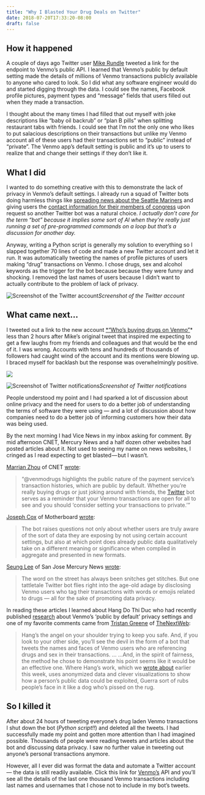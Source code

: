 ```yaml
---
title: "Why I Blasted Your Drug Deals on Twitter"
date: 2018-07-20T17:33:20-08:00
draft: false
---
```


## How it happened

A couple of days ago Twitter user [Mike Rundle]() tweeted a link for the endpoint to Venmo’s public API. I learned that Venmo’s public by default setting made the details of millions of Venmo transactions publicly available to anyone who cared to look. So I did what any software engineer would do and started digging through the data. I could see the names, Facebook profile pictures, payment types and “message” fields that users filled out when they made a transaction.

I thought about the many times I had filled that out myself with joke descriptions like “baby oil backrub” or “plan B pills” when splitting restaurant tabs with friends. I could see that I’m not the only one who likes to put salacious descriptions on their transactions but unlike my Venmo account all of these users had their transactions set to “public” instead of “private”. The Venmo app’s default setting is public and it’s up to users to realize that and change their settings if they don’t like it.

## What I did

I wanted to do something creative with this to demonstrate the lack of privacy in Venmo’s default settings. I already run a squad of Twitter bots doing harmless things like [spreading news about the Seattle Mariners](https://twitter.com/reddit_mariners) and giving users the [contact information for their members of congress](https://twitter.com/findyourreps) upon request so another Twitter bot was a natural choice. *I actually don’t care for the term “bot” because it implies some sort of AI when they’re really just running a set of pre-programmed commands on a loop but that’s a discussion for another day.*

Anyway, writing a Python script is generally my solution to everything so I slapped together 70 lines of code and made a new Twitter account and let it run. It was automatically tweeting the names of profile pictures of users making “drug” transactions on Venmo. I chose drugs, sex and alcohol keywords as the trigger for the bot because because they were funny and shocking. I removed the last names of users because I didn’t want to actually contribute to the problem of lack of privacy.

![Screenshot of the Twitter account](https://cdn-images-1.medium.com/max/2000/1*1bAIy-evLkrEsucD6A-L8g.png)*Screenshot of the Twitter account*

## What came next…

I tweeted out a link to the new account [*“Who’s buying drugs on Venmo”](https://twitter.com/venmodrugs)* less than 2 hours after Mike’s original tweet that inspired me expecting to get a few laughs from my friends and colleagues and that would be the end of it. I was wrong. Accounts with tens and hundreds of thousands of followers had caught wind of the account and its mentions were blowing up. I braced myself for backlash but the response was overwhelmingly positive.

![](https://cdn-images-1.medium.com/max/2000/1*I9qzPSzy6q4OVTd8svJFYQ.png)

![Screenshot of Twitter notifications](https://cdn-images-1.medium.com/max/2000/1*b7g4vbDchE3QBLWgMbBwFg.png)*Screenshot of Twitter notifications*

People understood my point and I had sparked a lot of discussion about online privacy and the need for users to do a better job of understanding the terms of software they were using — and a lot of discussion about how companies need to do a better job of informing customers how their data was being used.

By the next morning I had Vice News in my inbox asking for comment. By mid afternoon CNET, Mercury News and a half dozen other websites had posted articles about it. Not used to seeing my name on news websites, I cringed as I read expecting to get blasted — but I wasn’t.

[Marrian Zhou](undefined) of CNET [wrote](https://www.cnet.com/news/how-to-get-caught-buying-drugs-on-venmo-this-twitter-bot/):
> “@venmodrugs highlights the public nature of the payment service’s transaction histories, which are public by default. Whether you’re really buying drugs or just joking around with friends, the [Twitter](https://www.cnet.com/tags/twitter/) bot serves as a reminder that your Venmo transactions are open for all to see and you should ‘consider setting your transactions to private.’”

[Joseph Cox](undefined) of Motherboard [wrote](https://motherboard.vice.com/amp/en_us/article/qvmkvx/twitter-bot-venmo-buying-drugs-photo-names):
> The bot raises questions not only about whether users are truly aware of the sort of data they are exposing by not using certain account settings, but also at which point does already public data qualitatively take on a different meaning or significance when compiled in aggregate and presented in new formats.

[Seung Lee](https://seungylee.tumblr.com/) of San Jose Mercury News [wrote](https://www.mercurynews.com/2018/07/20/venmo-a-friend-about-drugs-or-sex-and-this-twitter-bot-will-rat-you-out/):
> The word on the street has always been snitches get stitches. But one tattletale Twitter bot flies right into the age-old adage by disclosing Venmo users who tag their transactions with words or emojis related to drugs — all for the sake of promoting data privacy.

In reading these articles I learned about Hang Do Thi Duc who had recently published [research](https://publicbydefault.fyi/) about Venmo’s ‘public by default’ privacy settings and one of my favorite comments came from [Tristan Greene](https://thenextweb.com/author/tristangreen/) of [TheNextWeb](https://thenextweb.com/artificial-intelligence/2018/07/19/twitter-bots-are-running-amok-with-your-public-venmo-data/):
> Hang’s the angel on your shoulder trying to keep you safe. And, if you look to your other side, you’ll see the devil in the form of a bot that tweets the names and faces of Venmo users who are referencing drugs and sex in their transactions. …
> …And, in the spirit of fairness, the method he chose to demonstrate his point seems like it would be an effective one. Where Hang’s work, which we [wrote about](https://thenextweb.com/security/2018/07/17/this-visualization-of-venmos-public-data-is-terrifying/) earlier this week, uses anonymized data and clever visualizations to show how a person’s public data could be exploited, Guerra sort of rubs people’s face in it like a dog who’s pissed on the rug.

## So I killed it

After about 24 hours of tweeting everyone’s drug laden Venmo transactions I shut down the bot (*Python script!!*) and deleted all the tweets. I had successfully made my point and gotten more attention than I had imagined possible. Thousands of people were reading tweets and articles about the bot and discussing data privacy. I saw no further value in tweeting out anyone’s personal transactions anymore.

However, all I ever did was format the data and automate a Twitter account — the data is still readily available. Click this link for [Venmo’s](https://venmo.com/api/v5/public?limit=1000) API and you’ll see all the details of the last one thousand Venmo transactions including last names and usernames that I chose not to include in my bot’s tweets.